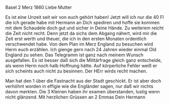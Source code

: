  Basel 2 Merz 1860
Liebe Mutter

Es ist eine Unzeit seit wir von euch gehört haben! Jetzt will ich nur die 40 Fl die ich gerade habe mit Hermann an Dich spediren und hoffe sie kommen mit dem Schaudele doch gut und sicher in Deine Hände. Zu weiterem reicht die Zeit nicht recht. Denn jetzt da sichs dem Abgang nähert, wird mir die Zeit erst werth und theuer, die ich in den ersten Monaten ordentlich verschwendet habe. Von dem Plan im Merz England zu besuchen wird Herm euch erzählen. Ich gienge gern nach 24 Jahren wieder einmal Old England zu sehen. 
Das Telegramm ist ganz nach meinem Wunsch ausgefallen. Es ist besser daß sich die Militärfrage gleich ganz entscheide, als wenn Herm noch halb Hoffnung hätte. Auf körperliche Fehler weiß er sich scheints auch nicht zu besinnen. Der HErr wirds recht machen.

Man hat den <Herrn Missionar Hebich>1 über die Fastnacht aus der Stadt geschickt. Er ist aber doch verhöhnt worden in effigie wie die Engländer sagen, nur daß wir nichts davon merkten. Die 3 Kleinen haben ihr examen überstanden, lustig wenn nicht glänzend. Mit herzlichen Grüssen an 2 Emmas  Dein Hermann
